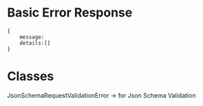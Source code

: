 # Basic Error Response

```
{
	message:
	details:[]
}

```

# Classes

JsonSchemaRequestValidationError   -> for Json Schema Validation


